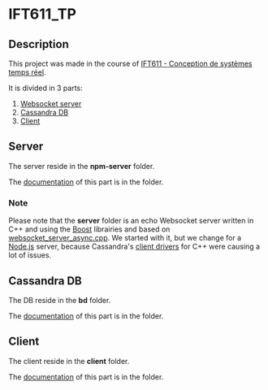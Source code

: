 # IFT611_TP

## Description

This project was made in the course of [IFT611 - Conception de systèmes temps réel](https://www.usherbrooke.ca/admission/fiches-cours/IFT611/).

It is divided in 3 parts:
1. [Websocket server](#server)
2. [Cassandra DB](#cassandra-db)
3. [Client](#client)

## Server
The server reside in the **npm-server** folder.

The [documentation](/npm-server/) of this part is in the folder.

### Note
Please note that the **server** folder is an echo Websocket server written in C++ and using the [Boost](https://www.boost.org) librairies and based on [websocket_server_async.cpp](https://www.boost.org/doc/libs/develop/libs/beast/example/websocket/server/async/websocket_server_async.cpp). We started with it, but we change for a [Node.js](https://nodejs.org/en/) server, because Cassandra's [client drivers](https://cassandra.apache.org/doc/latest/cassandra/getting_started/drivers.html) for C++ were causing a lot of issues.
## Cassandra DB
The DB reside in the **bd** folder.

The [documentation](/bd/) of this part is in the folder.

## Client
The client reside in the **client** folder.

The [documentation](/client/) of this part is in the folder.
